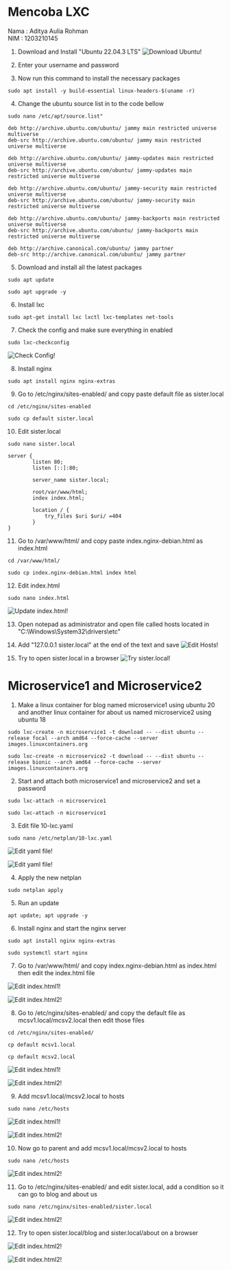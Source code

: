 # Mencoba LXC

Nama    : Aditya Aulia Rohman  
NIM     : 1203210145

1. Download and Install "Ubuntu 22.04.3 LTS"
![Download Ubuntu!](Images/sister-local-Screenshot/1.png)

2. Enter your username and password

3. Now run this command to install the necessary packages

```
sudo apt install -y build-essential linux-headers-$(uname -r)
```

4. Change the ubuntu source list in to the code bellow

```
sudo nano /etc/apt/source.list"
```

```
deb http://archive.ubuntu.com/ubuntu/ jammy main restricted universe multiverse
deb-src http://archive.ubuntu.com/ubuntu/ jammy main restricted universe multiverse

deb http://archive.ubuntu.com/ubuntu/ jammy-updates main restricted universe multiverse
deb-src http://archive.ubuntu.com/ubuntu/ jammy-updates main restricted universe multiverse

deb http://archive.ubuntu.com/ubuntu/ jammy-security main restricted universe multiverse
deb-src http://archive.ubuntu.com/ubuntu/ jammy-security main restricted universe multiverse

deb http://archive.ubuntu.com/ubuntu/ jammy-backports main restricted universe multiverse
deb-src http://archive.ubuntu.com/ubuntu/ jammy-backports main restricted universe multiverse

deb http://archive.canonical.com/ubuntu/ jammy partner
deb-src http://archive.canonical.com/ubuntu/ jammy partner
```

5. Download and install all the latest packages

```
sudo apt update
```

```
sudo apt upgrade -y
```

6. Install lxc

```
sudo apt-get install lxc lxctl lxc-templates net-tools
```

7. Check the config and make sure everything in enabled

```
sudo lxc-checkconfig
```

![Check Config!](Images/sister-local-Screenshot/12.png)

8. Install nginx

```
sudo apt install nginx nginx-extras
```

9. Go to /etc/nginx/sites-enabled/ and copy paste default file as sister.local

```
cd /etc/nginx/sites-enabled
```

```
sudo cp default sister.local
```

10. Edit sister.local

```
sudo nano sister.local
```

```
server {
        listen 80;
        listen [::]:80;

        server_name sister.local;

        root/var/www/html;
        index index.html;

        location / {
            try_files $uri $uri/ =404
        }
}
```

11. Go to /var/www/html/ and copy paste index.nginx-debian.html as index.html

```
cd /var/www/html/
```

```
sudo cp index.nginx-debian.html index html
```

12. Edit index.html

```
sudo nano index.html
```

![Update index.html!](Images/sister-local-Screenshot/18.png)

13. Open notepad as administrator and open file called hosts located in "C:\Windows\System32\drivers\etc"

14. Add "127.0.0.1 sister.local" at the end of the text and save
![Edit Hosts!](Images/sister-local-Screenshot/19.png)

15. Try to open sister.local in a browser
![Try sister.local!](Images/sister-local-Screenshot/20.png)

# Microservice1 and Microservice2

1. Make a linux container for blog named microservice1 using ubuntu 20 and another linux container for about us named microservice2 using ubuntu 18

```
sudo lxc-create -n microservice1 -t download -- --dist ubuntu --release focal --arch amd64 --force-cache --server images.linuxcontainers.org
```

```
sudo lxc-create -n microservice2 -t download -- --dist ubuntu --release bionic --arch amd64 --force-cache --server images.linuxcontainers.org
```

2. Start and attach both microservice1 and microservice2 and set a password

```
sudo lxc-attach -n microservice1
```

```
sudo lxc-attach -n microservice1
```

3. Edit file 10-lxc.yaml

```
sudo nano /etc/netplan/10-lxc.yaml
```

![Edit yaml file!](Images/blog-and-about-us-Screenshot/1.png)

![Edit yaml file!](Images/blog-and-about-us-Screenshot/2.png)

4. Apply the new netplan

```
sudo netplan apply
```

5. Run an update

```
apt update; apt upgrade -y
```

6. Install nginx and start the nginx server

```
sudo apt install nginx nginx-extras
```

```
sudo systemctl start nginx
```

7. Go to /var/www/html/ and copy index.nginx-debian.html as index.html then edit the index.html file

![Edit index.html1!](Images/blog-and-about-us-Screenshot/3.png)

![Edit index.html2!](Images/blog-and-about-us-Screenshot/4.png)

8. Go to /etc/nginx/sites-enabled/ and copy the default file as mcsv1.local/mcsv2.local then edit those files

```
cd /etc/nginx/sites-enabled/
```

```
cp default mcsv1.local

cp default mcsv2.local
```

![Edit index.html1!](Images/blog-and-about-us-Screenshot/5.png)

![Edit index.html2!](Images/blog-and-about-us-Screenshot/6.png)

9. Add mcsv1.local/mcsv2.local to hosts

```
sudo nano /etc/hosts
```

![Edit index.html1!](Images/blog-and-about-us-Screenshot/7.png)

![Edit index.html2!](Images/blog-and-about-us-Screenshot/8.png)

10. Now go to parent and add mcsv1.local/mcsv2.local to hosts

```
sudo nano /etc/hosts
```

![Edit index.html2!](Images/blog-and-about-us-Screenshot/9.png)

11. Go to /etc/nginx/sites-enabled/ and edit sister.local, add a condition so it can go to blog and about us

```
sudo nano /etc/nginx/sites-enabled/sister.local
```
![Edit index.html2!](Images/blog-and-about-us-Screenshot/10.png)

12. Try to open sister.local/blog and sister.local/about on a browser

![Edit index.html2!](Images/blog-and-about-us-Screenshot/11.png)

![Edit index.html2!](Images/blog-and-about-us-Screenshot/12.png)

